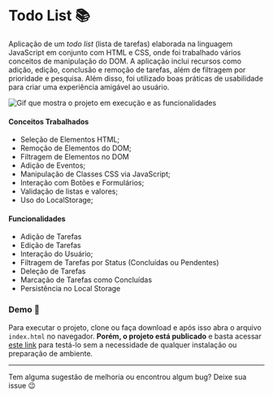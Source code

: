 # Todo List :books:

Aplicação de um *todo list* (lista de tarefas) elaborada na linguagem JavaScript em conjunto com HTML e CSS, onde foi trabalhado vários conceitos de manipulação do DOM. A aplicação inclui recursos como adição, edição, conclusão e remoção de tarefas, além de filtragem por prioridade e pesquisa. Além disso, foi utilizado boas práticas de usabilidade para criar uma experiência amigável ao usuário.

![Gif que mostra o projeto em execução e as funcionalidades](https://i.imgur.com/EeWkRbK.gif)

#### Conceitos Trabalhados

- Seleção de Elementos HTML;
- Remoção de Elementos do DOM;
- Filtragem de Elementos no DOM
- Adição de Eventos;
- Manipulação de Classes CSS via JavaScript;
- Interação com Botões e Formulários;
- Validação de listas e valores;
- Uso do LocalStorage;

#### Funcionalidades

- Adição de Tarefas
- Edição de Tarefas
- Interação do Usuário;
- Filtragem de Tarefas por Status (Concluídas ou Pendentes)
- Deleção de Tarefas
- Marcação de Tarefas como Concluídas
- Persistência no Local Storage

### Demo :rocket:

Para executar o projeto, clone ou faça download e após isso abra o arquivo `index.html` no navegador. **Porém, o projeto está publicado**  e basta acessar [este link]() para testá-lo sem a necessidade de qualquer instalação ou preparação de ambiente.

---

Tem alguma sugestão de melhoria ou encontrou algum bug? Deixe sua issue 😉